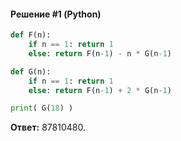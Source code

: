 #### Решение #1 (Python)
```python
def F(n):
    if n == 1: return 1
    else: return F(n-1) - n * G(n-1)

def G(n):
    if n == 1: return 1
    else: return F(n-1) + 2 * G(n-1)

print( G(18) )
```
**Ответ:** 87810480.
